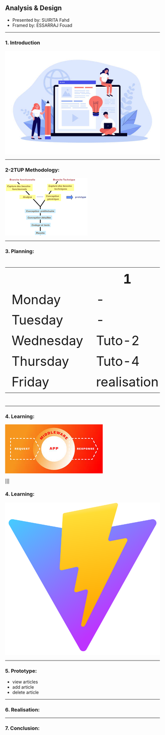 ## **Analysis & Design**

- Presented by: SUIRITA Fahd
- Framed by: ESSARRAJ Fouad

---

### **1. Introduction**

![soli_lms_logo](./assets/introduction.jpg)

---

### **2-2TUP Methodology:**

![2-2TUP](./assets/2TUP.png)

---

### **3. Planning:**

<table style="font-size: 42px" >
  <tr>
    <th></th>
    <th>1</th>
    <th>2</th>
    <th>3</th>
  </tr>
  <tr>
    <td>Monday</td>
    <td>-</td>
    <td>-</td>
    <td>-</td>
  </tr>
  <tr>
    <td>Tuesday</td>
    <td>-</td>
    <td>-</td>
    <td>Tuto-1</td>
  </tr>
  <tr>
    <td>Wednesday</td>
    <td>Tuto-2</td>
    <td>Tuto-3</td>
    <td>Tuto-3</td>
  </tr>
  <tr>
    <td>Thursday</td>
    <td>Tuto-4</td>
    <td>Prototype</td>
    <td>Prototype</td>
  </tr>
  <tr>
    <td>Friday</td>
    <td>realisation</td>
    <td>realisation</td>
    <td>-</td>
  </tr>
</table>

---

### **4. Learning:**

![middleware.jfif](./assets/middleware.jfif)

|||

### **4. Learning:**

![middleware.jfif](./assets/Vite.svg)

---

### **5. Prototype:**

- view articles
- add article
- delete article

---

### **6. Realisation:**

---

### **7. Conclusion:**
